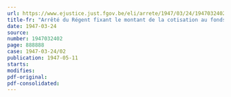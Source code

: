 ```yaml
---
url: https://www.ejustice.just.fgov.be/eli/arrete/1947/03/24/1947032402/justel
title-fr: "Arrêté du Régent fixant le montant de la cotisation au fonds de garantie à percevoir pour l'exercice 1946 conformément à la loi sur la réparation des dommages résultant des accidents du travail"
date: 1947-03-24
source:
number: 1947032402
page: 888888
case: 1947-03-24/02
publication: 1947-05-11
starts:
modifies:
pdf-original:
pdf-consolidated:
---
```


